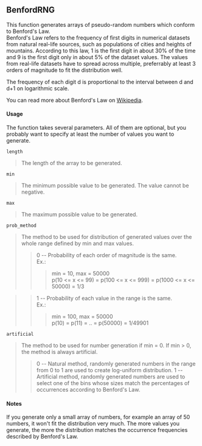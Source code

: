 ## BenfordRNG

This function generates arrays of pseudo-random numbers which conform to Benford's Law.  
Benford's Law refers to the frequency of first digits in numerical datasets from natural real-life sources, such as populations of cities and heights of mountains. According to this law, 1 is the first digit in about 30% of the time and 9 is the first digit only in about 5% of the dataset values. The values from real-life datasets have to spread across multiple, preferrably at least 3 orders of magnitude to fit the distribution well.

The frequency of each digit d is proportional to the interval between d and d+1 on logarithmic scale.

You can read more about Benford's Law on [Wikipedia](http://en.wikipedia.org/wiki/Benford%27s_law).

#### Usage

The function takes several parameters. All of them are optional, but you probably want to specify at least the number of values you want to generate.

`length`
> The length of the array to be generated. 

`min`
> The minimum possible value to be generated. The value cannot be negative.

`max`
> The maximum possible value to be generated.

`prob_method`
> The method to be used for distribution of generated values over the whole range defined by min and max values.
> > 0 -- Probability of each order of magnitude is the same.  
> >          Ex.: 
> > > min = 10, max = 50000  
      p(10 <= x <= 99) = p(100 <= x <= 999) = p(1000 <= x <= 50000) = 1/3
      
> >  1 --    Probability of each value in the range is the same.  
> >  Ex.: 
> > > min = 100, max = 50000  
      p(10) = p(11) = .. = p(50000) = 1/49901
                                
`artificial`
> The method to be used for number generation if min = 0. If min > 0, the method is always artificial.
> > 0 --    Natural method, randomly generated numbers in the range from 0 to 1 are used to create log-uniform distribution.
> > 1 --    Artificial method, randomly generated numbers are used to select one of the bins whose sizes match the percentages of occurrences according to Benford's Law.

#### Notes

If you generate only a small array of numbers, for example an array of 50 numbers, it won't fit the distribution very much. The more values you generate, the more the distribution matches the occurrence frequencies described by Benford's Law.
